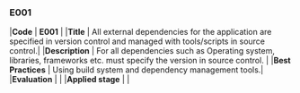 ### E001

|**Code**           | **E001** |
|**Title**          | All external dependencies for the application are specified in version control and managed with tools/scripts in source control.|
|**Description**    | For all dependencies such as Operating system, libraries, frameworks etc. must specify the version in source control. |
|**Best Practices** | Using build system and dependency management tools.|
|**Evaluation**     | |
|**Applied stage**  | |

